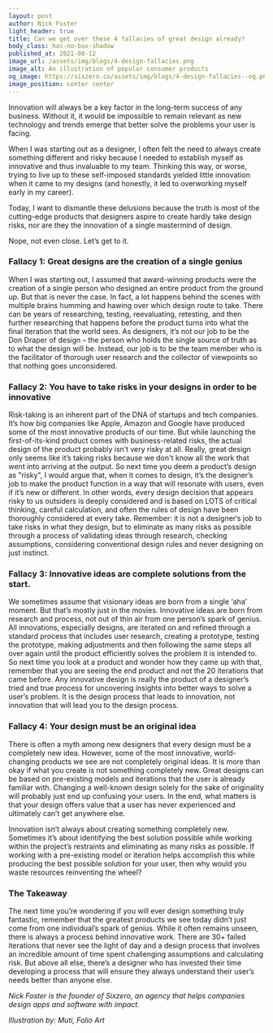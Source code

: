 ```yaml
---
layout: post
author: Nick Foster
light_header: true
title: Can we get over these 4 fallacies of great design already? 
body_class: has-no-box-shadow
published_at: 2021-08-12
image_url: /assets/img/blogs/4-design-fallacies.png
image_alt: An illustration of popular consumer products
og_image: https://sixzero.co/assets/img/blogs/4-design-fallacies--og.png
image_position: center center
---
```


Innovation will always be a key factor in the long-term success of any business. Without it, it would be impossible to remain relevant as new technology and trends emerge that better solve the problems your user is facing.

When I was starting out as a designer, I often felt the need to always create something different and risky because I needed to establish myself as innovative and thus invaluable to my team. Thinking this way, or worse, trying to live up to these self-imposed standards yielded little innovation when it came to my designs (and honestly, it led to overworking myself early in my career). 

Today, I want to dismantle these delusions because the truth is most of the cutting-edge products that designers aspire to create hardly take design risks, nor are they the innovation of a single mastermind of design. 

Nope, not even close.  Let’s get to it. 


### Fallacy 1: Great designs are the creation of a single genius

When I was starting out, I assumed that award-winning products were the creation of a single person who designed an entire product from the ground up. But that is never the case. In fact, a lot happens behind the scenes with multiple brains humming and hawing over which design route to take.  There can be years of researching, testing, reevaluating, retesting, and then further researching that happens before the product turns into what the final iteration that the world sees. As designers, it’s not our job to be the Don Draper of design – the person who holds the single source of truth as to what the design will be. Instead, our job is to be the team member who is the facilitator of thorough user research and the collector of viewpoints so that nothing goes unconsidered.

### Fallacy 2: You have to take risks in your designs in order to be innovative

Risk-taking is an inherent part of the DNA of startups and tech companies. It’s how big companies like Apple, Amazon and Google have produced some of the most innovative products of our time. But while launching the first-of-its-kind product comes with business-related risks, the actual design of the product probably isn’t very risky at all. Really, great design only seems like it’s taking risks because we don't know all the work that went into arriving at the output.  So next time you deem a product’s design as "risky", I would argue that, when it comes to design, it’s the designer’s job to make the product function in a way that will resonate with users, even if it’s new or different. In other words, every design decision that appears risky to us outsiders is deeply considered and is based on LOTS of critical thinking, careful calculation, and often the rules of design have been thoroughly considered at every take. Remember: it is not a designer‘s job to take risks in what they design, but to eliminate as many risks as possible through a process of validating ideas through research, checking assumptions, considering conventional design rules and never designing on just instinct.  

### Fallacy 3: Innovative ideas are complete solutions from the start. 

We sometimes assume that visionary ideas are born from a single ‘aha’ moment. But that’s mostly just in the movies. Innovative ideas are born from research and process, not out of thin air from one person’s spark of genius. All innovations, especially designs, are iterated on and refined through a standard process that includes user research, creating a prototype, testing the prototype, making adjustments and then following the same steps all over again until the product efficiently solves the problem it is intended to. So next time you look at a product and wonder how they came up with that, remember that you are seeing the end product and not the 20 iterations that came before. Any innovative design is really the product of a designer’s tried and true process for uncovering insights into better ways to solve a user’s problem. It is the design process that leads to innovation, not innovation that will lead you to the design process. 


### Fallacy 4: Your design must be an original idea
There is often a myth among new designers that every design must be a completely new idea. However, some of the most innovative, world-changing products we see are not completely original ideas.  It is more than okay if what you create is not something completely new.  Great designs can be based on pre-existing models and iterations that the user is already familiar with. Changing a well-known design solely for the sake of originality will probably just end up confusing your users. In the end, what matters is that your design offers value that a user has never experienced and ultimately can’t get anywhere else. 

Innovation isn’t always about creating something completely new. Sometimes it’s about identifying the best solution possible while working within the project’s restraints and eliminating as many risks as possible. If working with a pre-existing model or iteration helps accomplish this while producing the best possible solution for your user, then why would you waste resources reinventing the wheel?


### The Takeaway
The next time you’re wondering if you will ever design something truly fantastic, remember that the greatest products we see today didn’t just come from one individual’s spark of genius. While it often remains unseen, there is always a process behind innovative work. There are 30+ failed iterations that never see the light of day and a design process that involves an incredible amount of time spent challenging assumptions and calculating risk. But above all else, there’s a designer who has invested their time developing a process that will ensure they always understand their user’s needs better than anyone else. 

_Nick Foster is the founder of Sixzero, an agency that helps companies design apps and software with impact._

_Illustration by: Muti, Folio Art_

